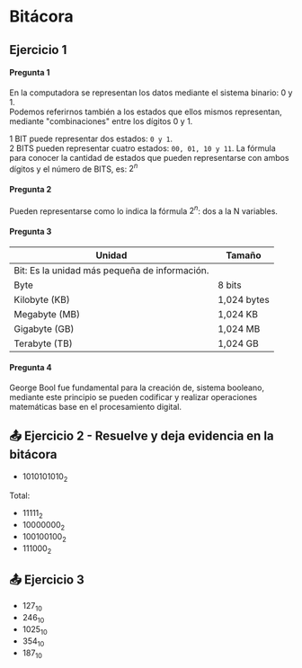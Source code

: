 # Bitácora
## Ejercicio 1

#### Pregunta 1
En la computadora se representan los datos mediante el sistema binario: 0 y 1.\
Podemos referirnos también a los estados que ellos mismos representan, mediante "combinaciones" entre los dígitos 0 y 1.

1 BIT puede representar dos estados: `0 y 1`. 
\
2 BITS pueden representar cuatro estados: `00, 01, 10 y 11`.
La fórmula para conocer la cantidad de estados que pueden representarse con ambos dígitos y el número de BITS, es: $2^n$

#### Pregunta 2
Pueden representarse como lo indica la fórmula $2^n$: dos a la N variables.

#### Pregunta 3

|Unidad|Tamaño|
|------|--------|
|Bit: Es la unidad más pequeña de información.||
|Byte|8 bits|
|Kilobyte (KB)|1,024 bytes|
|Megabyte (MB)|1,024 KB|
|Gigabyte (GB)|1,024 MB|
|Terabyte (TB)|1,024 GB|

#### Pregunta 4 
George Bool fue fundamental para la creación de, sistema booleano, mediante este principio se pueden codificar y realizar operaciones matemáticas base en el procesamiento digital.

## 📤 Ejercicio 2 - Resuelve y deja evidencia en la bitácora

- $1010101010_2$

Total: 

- $11111_2$
- $10000000_2$
- $100100100_2$
-  $111000_2$

## 📤 Ejercicio 3 

- $127_{10}$
- $246_{10}$
- $1025_{10}$
- $354_{10}$
- $187_{10}$

